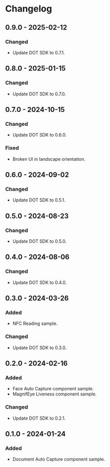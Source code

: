 # Changelog

## 0.9.0 - 2025-02-12
### Changed
- Update DOT SDK to 0.7.1.

## 0.8.0 - 2025-01-15
### Changed
- Update DOT SDK to 0.7.0.

## 0.7.0 - 2024-10-15
### Changed
- Update DOT SDK to 0.6.0.

### Fixed
- Broken UI in landscape orientation.

## 0.6.0 - 2024-09-02
### Changed
- Update DOT SDK to 0.5.1.

## 0.5.0 - 2024-08-23
### Changed
- Update DOT SDK to 0.5.0.

## 0.4.0 - 2024-08-06
### Changed
- Update DOT SDK to 0.4.0.

## 0.3.0 - 2024-03-26
### Added
- NFC Reading sample.

### Changed
- Update DOT SDK to 0.3.0.

## 0.2.0 - 2024-02-16
### Added
- Face Auto Capture component sample.
- MagnifEye Liveness component sample.

### Changed
- Update DOT SDK to 0.2.1.

## 0.1.0 - 2024-01-24
### Added
- Document Auto Capture component sample.
